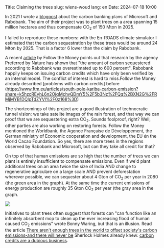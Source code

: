 Title: Claiming the trees
slug: wiens-woud
lang: en
Date: 2024-07-18 10:00

In 2021 I wrote a [blogpost]({filename}/articles/20210129_carbon_banking-en.md) about the carbon banking plans of Microsoft and Rabobank. The aim of their project was to plant trees on a area spanning 15 million hectares and thus compensate CO<sub>2</sub> of 150 Mton in 2025.

I failed to reproduce these numbers: with the En-ROADS climate simulator I estimated that the carbon sequestration by these trees would be around 24 Mton by 2025. That is a factor 6 lower than the claim by Rabobank.

A recent [article](https://www.ftm.eu/articles/rabobank-promises-a-better-world-with-dubious-carbon-offsets?share=u8YpJjc3fU5mtX6kB%2FekRaZoLU10WZVq3stiPnerDhvYwWCV2dTFNEI5L0RLzYg%3D) by Follow the Money points out that research by the agency Preferred by Nature has shown that "the amount of carbon sequestered according to Rabobank was overestimated up to 600 percent". Rabobank happily keeps on issuing carbon credits which have only been verified by an internal model. The conflict of interest is hard to miss.<side-ref><side-content>Follow the Money already described [problems with carbon credits] before (https://www.ftm.eu/articles/south-pole-kariba-carbon-emission?share=k5hzcREyhL6n2OjqMchvQDmY5%2F5b3Nz%2FQq%2BXN2G%2FRMjMYB1DQIpTdZYVl%2F0z168%3D)</side-ref></side-content>

The shortcomings of this project are a good illustration of technocratic tunnel vision: we take satelite images of the rain forest, and that way we can proof that we are sequestering extra CO<sub>2</sub>. Sounds foolproof, right? Well, other parties are also working on restoring forests. Follow the Money mentioned the Worldbank, the Agence Française de Développement, the German ministry of Economic cooperation and development, the EU én the World Cacao Foundation. So yes, there are more trees in the regions observed by Rabobank and Microsoft, but can they take all credit for that?

On top of that human emissions are so high that the number of trees we can plant is entirely insufficient to compensate emissions. Even if we'd plant additional trees on an area twice the size of India AND change to regenerative agriculare on a large scale AND prevent deforestation wherever possible, we can sequester about 4 Gton of CO<sub>2</sub> per year in 2080 (the green area in the graph). At the same time the current emissions of energy production are roughly 35 Gton CO<sub>2</sub> per year (the gray area in the graph.

![]({static}/images/carbon_banking_2/co2_opname_en.png)


Initiatives to plant trees often suggest that forests can "can function like an infinitely absorbent mop to clean up the ever increasing flood of human caused CO<sub>2</sub> emissions" wrote Bonny Waring, but that is an illusion.
<side-ref><side-content>Read the article [There aren't enough trees in the world to offset society's carbon emissions-and there will never be](https://theconversation.com/there-arent-enough-trees-in-the-world-to-offset-societys-carbon-emissions-and-there-never-will-be-158181)</side-ref></side-content>
Sherlock Holmes already knew: [carbon credits are a dubious business](https://www.youtube.com/watch?v=cy8vSAhV1R8).
